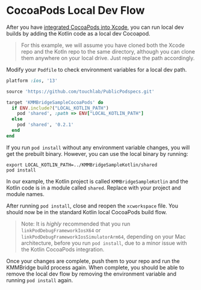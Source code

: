 # CocoaPods Local Dev Flow

After you have [integrated CocoaPods into Xcode](IOS_COCOAPODS.md), you can run local dev builds by adding the Kotlin code as a local dev Cocoapod.

> For this example, we will assume you have cloned both the Xcode repo and the Kotln repo to the same directory, although you can clone them anywhere on your local drive. Just replace the path accordingly.

Modify your `Podfile` to check environment variables for a local dev path.

```ruby
platform :ios, '13'

source 'https://github.com/touchlab/PublicPodspecs.git'

target 'KMMBridgeSampleCocoaPods' do
  if ENV.include?("LOCAL_KOTLIN_PATH")
    pod 'shared', :path => ENV["LOCAL_KOTLIN_PATH"]
  else
    pod 'shared', '0.2.1'
  end
end
```

If you run `pod install` without any environment variable changes, you will get the prebuilt binary. However, you can use the local binary by running:

```shell
export LOCAL_KOTLIN_PATH=../KMMBridgeSampleKotlin/shared
pod install
```

In our example, the Kotlin project is called `KMMBridgeSampleKotlin` and the Kotlin code is in a module called `shared`. Replace with your project and module names.

After running `pod install`, close and reopen the `xcworkspace` file. You should now be in the standard Kotlin local CocoaPods build flow.

> Note: It is *highly* recommended that you run `linkPodDebugFrameworkIosX64` or `linkPodDebugFrameworkIosSimulatorArm64`, depending on your Mac architecture, before you run `pod install`, due to a minor issue with the Kotlin CocoaPods integration.

Once your changes are complete, push them to your repo and run the KMMBridge build process again. When complete, you should be able to remove the local dev flow by removing the environment variable and running `pod install` again.